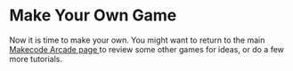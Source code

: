 # Make Your Own Game

Now it is time to make your own. You might want to return to the main
[Makecode Arcade page ](https://arcade.makecode.com/#) to review some other
games for ideas, or do a few more tutorials. 